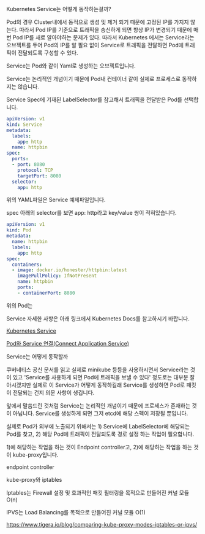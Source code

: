 Kubernetes Service는 어떻게 동작하는걸까?

Pod의 경우 Cluster내에서 동적으로 생성 및 제거 되기 때문에 고정된 IP를 가지지 않는다. 따라서 Pod IP를 기준으로 트래픽을 송신하게 되면 항상 IP가 변경되기 때문에 매번 Pod IP를 새로 알아야하는 문제가 있다. 따라서 Kubernetes 에서는 Service라는 오브젝트를 두어 Pod의 IP를 알 필요 없이 Service로 트래픽을 전달하면 Pod에 트래픽이 전달되도록 구성할 수 있다.

Service는 Pod와 같이 Yaml로 생성하는 오브젝트입니다.

Service는 논리적인 개념이기 때문에 Pod내 컨테이너 같이 실제로 프로세스로 동작하지는 않습니다. 

Service Spec에 기재된 LabelSelector를 참고해서 트래픽을 전달받은 Pod를 선택합니다.

```yaml
apiVersion: v1
kind: Service
metadata:
  labels:
    app: http
  name: httpbin
spec:
  ports:
  - port: 8080
    protocol: TCP
    targetPort: 8080
  selector:
    app: http
```

위의 YAML파일은 Service 예제파일입니다.

spec 아래의 selector를 보면 app: http라고 key/value 쌍이 적혀있습니다.



```yaml
apiVersion: v1
kind: Pod
metadata:
  name: httpbin
  labels:
    app: http
spec:
  containers:
  - image: docker.io/honester/httpbin:latest
    imagePullPolicy: IfNotPresent
    name: httpbin
    ports:
    - containerPort: 8080
```

위의 Pod는 



Service 자세한 사항은 아래 링크에서 Kubernetes Docs를 참고하시기 바랍니다.

[Kubernetes Service](https://kubernetes.io/ko/docs/concepts/services-networking/service/)

[Pod와 Service 연결(Connect Application Service)](https://kubernetes.io/ko/docs/concepts/services-networking/connect-applications-service/)





Service는 어떻게 동작할까



쿠버네티스 공신 문서를 읽고 실제로 minikube 등등을 사용하시면서 Service라는 것이 있고 'Service를 사용하게 되면 Pod에 트래픽을 보낼 수 있다' 정도로는 대부분 잘 아시겠지만 실제로 이 Service가 어떻게 동작하길래 Service를 생성하면 Pod로 패킷이 전달되는 건지 의문 사항이 생깁니다.



앞에서 말씀드린 것처럼 Service는 논리적인 개념이기 때문에 프로세스가 존재하는 것이 아닙니다. Service를 생성하게 되면 그저 etcd에 해당 스펙이 저장될 뿐입니다.

 실제로 Pod가 외부에 노출되기 위해서는 1) Service에 LabelSelector에 해당되는 Pod를 찾고, 2) 해당 Pod에 트래픽이 전달되도록 경로 설정 하는 작업이 필요합니다.



1)에 해당하는 작업을 하는 것이 Endpoint controller고, 2)에 해당하는 작업을 하는 것이 kube-proxy입니다.



endpoint controller



kube-proxy와 iptables





Iptables는 Firewall 설정 및 효과적인 패킷 필터링을 목적으로 만들어진 커널 모듈 O(n)

IPVS는 Load Balancing를 목적으로 만들어진 커널 모듈 O(1)



https://www.tigera.io/blog/comparing-kube-proxy-modes-iptables-or-ipvs/
